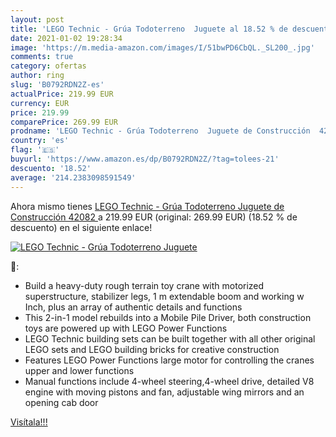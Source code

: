 ```yaml
---
layout: post
title: 'LEGO Technic - Grúa Todoterreno  Juguete al 18.52 % de descuento'
date: 2021-01-02 19:28:34
image: 'https://m.media-amazon.com/images/I/51bwPD6CbQL._SL200_.jpg'
comments: true
category: ofertas
author: ring
slug: 'B0792RDN2Z-es'
actualPrice: 219.99 EUR
currency: EUR
price: 219.99
comparePrice: 269.99 EUR
prodname: 'LEGO Technic - Grúa Todoterreno  Juguete de Construcción  42082 '
country: 'es'
flag: '🇪🇸'
buyurl: 'https://www.amazon.es/dp/B0792RDN2Z/?tag=tolees-21'
descuento: '18.52'
average: '214.2383098591549'
---
```


Ahora mismo tienes [LEGO Technic - Grúa Todoterreno  Juguete de Construcción  42082 ](https://www.amazon.es/dp/B0792RDN2Z/?tag=tolees-21) a 219.99 EUR (original: 269.99 EUR) (18.52 %  de descuento) en el siguiente enlace!

[![LEGO Technic - Grúa Todoterreno  Juguete](https://m.media-amazon.com/images/I/51bwPD6CbQL._SL200_.jpg)](https://www.amazon.es/dp/B0792RDN2Z/?tag=tolees-21)

🔎:

- Build a heavy-duty rough terrain toy crane with motorized superstructure, stabilizer legs, 1 m extendable boom and working w Inch, plus an array of authentic details and functions
- This 2-in-1 model rebuilds into a Mobile Pile Driver, both construction toys are powered up with LEGO Power Functions
- LEGO Technic building sets can be built together with all other original LEGO sets and LEGO building bricks for creative construction
- Features LEGO Power Functions large motor for controlling the cranes upper and lower functions
- Manual functions include 4-wheel steering,4-wheel drive, detailed V8 engine with moving pistons and fan, adjustable wing mirrors and an opening cab door

[Visítala!!!](https://www.amazon.es/dp/B0792RDN2Z/?tag=tolees-21)
